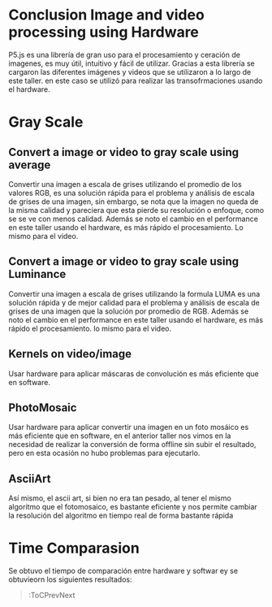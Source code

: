 # Conclusion Image and video processing using Hardware

P5.js es una librería de gran uso para el procesamiento y ceración de imagenes, es muy útil, intuitivo y fácil de utilizar. Gracias a esta librería se cargaron las diferentes imágenes y videos que se utilizaron a lo largo de este taller. en este caso se utilizó para realizar las transofrmaciones usando el hardware.

# Gray Scale
## Convert a image or video to gray scale using average
Convertir una imagen a escala de grises utilizando el promedio de los valores RGB, es una solución rápida para el  problema  y análisis de escala de grises de una imagen, sin embargo, se nota que la imagen no queda de la misma calidad y pareciera que esta pierde su resolución o enfoque, como se se ve con menos calidad. Además se noto el cambio en el performance en este taller usando el hardware, es más rápido el procesamiento. Lo mismo para el video.

## Convert a image or video to gray scale using Luminance
Convertir una imagen a escala de grises utilizando la formula LUMA es una solución rápida y de mejor calidad para el problema y análisis de escala de grises de una imagen que la solución por promedio de RGB. Además se noto el cambio en el performance en este taller usando el hardware, es más rápido el procesamiento. lo mismo para el video.

## Kernels on video/image
Usar hardware para aplicar máscaras de convolución es más eficiente que en software.

## PhotoMosaic
Usar hardware para aplicar convertir una imagen en un foto mosáico es más eficiente que en software, en el anterior taller nos vimos en la necesidad de realizar la conversión de forma offline sin subir el resultado, pero en esta ocasión no hubo problemas para ejecutarlo.

## AsciiArt
Así mismo, el ascii art, si bien no era tan pesado, al tener el mismo algoritmo que el fotomosaico, es bastante eficiente y nos permite cambiar la resolución del algoritmo en tiempo real de forma bastante rápida

# Time Comparasion
Se obtuvo el tiempo de comparación entre hardware y softwar ey se obtuvieorn los siguientes resultados:



> :ToCPrevNext  